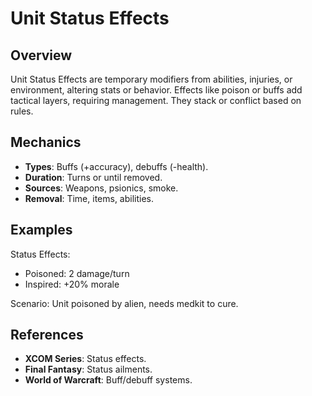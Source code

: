 # Unit Status Effects

## Overview
Unit Status Effects are temporary modifiers from abilities, injuries, or environment, altering stats or behavior. Effects like poison or buffs add tactical layers, requiring management. They stack or conflict based on rules.

## Mechanics
- **Types**: Buffs (+accuracy), debuffs (-health).
- **Duration**: Turns or until removed.
- **Sources**: Weapons, psionics, smoke.
- **Removal**: Time, items, abilities.

## Examples

Status Effects:
- Poisoned: 2 damage/turn
- Inspired: +20% morale

Scenario: Unit poisoned by alien, needs medkit to cure.

## References
- **XCOM Series**: Status effects.
- **Final Fantasy**: Status ailments.
- **World of Warcraft**: Buff/debuff systems.